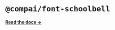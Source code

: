 # `@compai/font-schoolbell`

[**Read the docs &rarr;**](https://components.ai/docs/typefaces/schoolbell)
